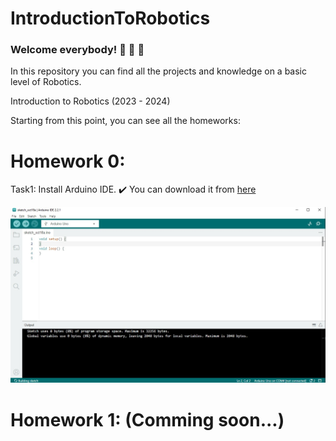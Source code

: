 # IntroductionToRobotics

### Welcome everybody! :wave: :sunflower: :sunflower:

In this repository you can find all the projects and knowledge on a basic level of Robotics.

Introduction to Robotics (2023 - 2024)

Starting from this point, you can see all the homeworks:

# Homework 0:

Task1: Install Arduino IDE. :heavy_check_mark: You can download it from [here](https://www.arduino.cc/en/software) 

![This is the latest version of Arduino IDE](https://github.com/BetJohn/IntroductionToRobotics/blob/main/Arduino%20IDE%20-%20Photo.jpg)


# Homework 1: (Comming soon...)